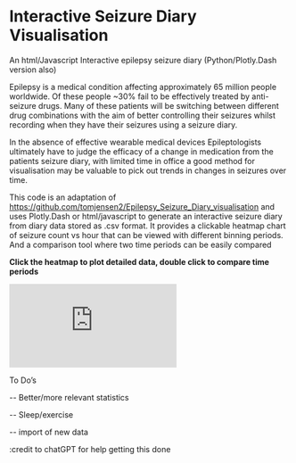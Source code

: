 # Interactive Seizure Diary Visualisation
An html/Javascript Interactive epilepsy seizure diary (Python/Plotly.Dash version also)

Epilepsy is a medical condition affecting approximately 65 million people worldwide.  Of these people ~30% fail to be effectively treated by anti-seizure drugs.  Many of these patients will be switching between different drug combinations with the aim of better controlling their seizures whilst recording when they have their seizures using a seizure diary.

In the absence of effective wearable medical devices Epileptologists ultimately have to judge the efficacy of a change in medication from the patients seizure diary, with limited time in office a good method for visualisation may be valuable to pick out trends in changes in seizures over time. 

This code is an adaptation of https://github.com/tomjensen2/Epilepsy_Seizure_Diary_visualisation and uses Plotly.Dash or html/javascript to generate an interactive seizure diary from diary data stored as .csv format.  It provides a clickable heatmap chart of seizure count vs hour that can be viewed with different binning periods.  And a comparison tool where two time periods can be easily compared 

<strong>Click the heatmap to plot detailed data, double click to compare time periods</strong>

![image](https://github.com/user-attachments/files/19132181/Epilepsy.Seizure.Diary.Dashboard.pdf)

To Do’s

-- Better/more relevant statistics

-- Sleep/exercise

-- import of new data

:credit to chatGPT for help getting this done 
